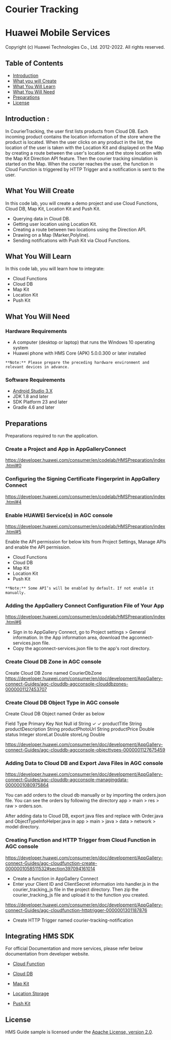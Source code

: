 # Courier Tracking

# Huawei Mobile Services
Copyright (c) Huawei Technologies Co., Ltd. 2012-2022. All rights reserved.

## Table of Contents
* [Introduction](#introduction)
* [What you will Create](#what-you-will-create)
* [What You Will Learn](#what-you-will-learn)
* [What You Will Need](#what-you-will-need)
* [Preparations](#preparations)
* [License](#license)

## Introduction :

In CourierTracking, the user first lists products from Cloud DB. Each incoming product contains the location information of the store where the product is located. When the user clicks on any product in the list, the location of the user is taken with the Location Kit and displayed on the Map by creating a route between the user's location and the store location with the Map Kit Direction API feature. Then the courier tracking simulation is started on the Map. When the courier reaches the user, the function in Cloud Function is triggered by HTTP Trigger and a notification is sent to the user. 

## What You Will Create

In this code lab, you will create a demo project and use Cloud Functions, Cloud DB, Map Kit, Location Kit and Push Kit.

*	Querying data in Cloud DB.
*	Getting user location using Location Kit.
*	Creating a route between two locations using the Direction API.
*	Drawing on a Map (Marker,Polyline).
*	Sending notifications with Push Kit via Cloud Functions.

## What You Will Learn

In this code lab, you will learn how to integrate:
*	Cloud Functions
*	Cloud DB
*	Map Kit
*	Location Kit
*	Push Kit

## What You Will Need

### Hardware Requirements

*	A computer (desktop or laptop) that runs the Windows 10 operating system
*	Huawei phone with HMS Core (APK) 5.0.0.300 or later installed
```
**Note:** Please prepare the preceding hardware environment and relevant devices in advance.
```
### Software Requirements

*	[Android Studio 3.X](https://developer.android.com/studio)
*	JDK 1.8 and later 
*	SDK Platform 23 and later
*	Gradle 4.6 and later


## Preparations
Preparations required to run the application.

### Create a Project and App in AppGalleryConnect
https://developer.huawei.com/consumer/en/codelab/HMSPreparation/index.html#0

### Configuring the Signing Certificate Fingerprint in AppGallery Connect
https://developer.huawei.com/consumer/en/codelab/HMSPreparation/index.html#4

### Enable HUAWEI Service(s) in AGC console
https://developer.huawei.com/consumer/en/codelab/HMSPreparation/index.html#5

Enable the API permission for below kits from Project Settings, Manage APIs and enable the API permission.
*	Cloud Functions
*	Cloud DB
*	Map Kit
*	Location Kit
*	Push Kit

```
**Note:** Some API’s will be enabled by default. If not enable it manually.
```

### Adding the AppGallery Connect Configuration File of Your App
https://developer.huawei.com/consumer/en/codelab/HMSPreparation/index.html#6

* Sign in to AppGallery Connect, go to Project settings > General information. In the App information area, download the agconnect-services.json file.
* Copy the agconnect-services.json file to the app's root directory.

### Create Cloud DB Zone in AGC console
Create Cloud DB Zone named CourierDbZone
https://developer.huawei.com/consumer/en/doc/development/AppGallery-connect-Guides/agc-clouddb-agcconsole-clouddbzones-0000001127453707

### Create Cloud DB Object Type in AGC console
Create Cloud DB Object named Order as below

Field                   Type        Primary Key     Not Null
id                      String          ✓               ✓
productTitle            String
productDescription      String
productPhotoUrl         String
productPrice            Double
status                  Integer
storeLat                Double
storeLng                Double

https://developer.huawei.com/consumer/en/doc/development/AppGallery-connect-Guides/agc-clouddb-agcconsole-objecttypes-0000001127675459

### Adding Data to Cloud DB and Export Java Files in AGC console
https://developer.huawei.com/consumer/en/doc/development/AppGallery-connect-Guides/agc-clouddb-agcconsole-managingdata-0000001080975864

You can add orders to the cloud db manually or by importing the orders.json file.
You can see the orders by following the directory app > main > res > raw > orders.son.

After adding data to Cloud DB, export java files and replace with Order.java and ObjectTypeInfoHelper.java in app > main > java > data > network > model directory.

### Creating Function and HTTP Trigger from Cloud Function in AGC console
https://developer.huawei.com/consumer/en/doc/development/AppGallery-connect-Guides/agc-cloudfunction-create-0000001058511532#section397094161014

* Create a function in AppGallery Connect
* Enter your Client ID and ClientSecret information into handler.js in the courier_tracking_js file in the project directory. Then zip the courier_tracking_js file and upload it to the function you created.

https://developer.huawei.com/consumer/en/doc/development/AppGallery-connect-Guides/agc-cloudfunction-httptrigger-0000001301187876
* Create HTTP Trigger named courier-tracking-notification


## Integrating HMS SDK
For official Documentation and more services, please refer below documentation from developer website.

*  [Cloud Function](https://developer.huawei.com/consumer/en/agconnect/cloud-function/)

*  [Cloud DB](https://developer.huawei.com/consumer/en/agconnect/cloud-base/)

*  [Map Kit](https://developer.huawei.com/consumer/en/hms/huawei-MapKit/)

*  [Location Storage](https://developer.huawei.com/consumer/en/hms/huawei-locationkit/)

*  [Push Kit](https://developer.huawei.com/consumer/en/hms/huawei-pushkit/)


## License
HMS Guide sample is licensed under the [Apache License, version 2.0](http://www.apache.org/licenses/LICENSE-2.0).